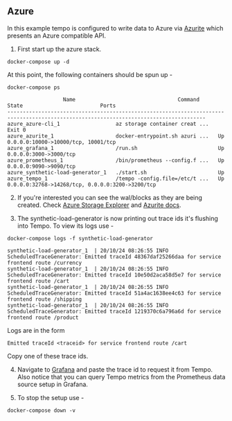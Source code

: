 ## Azure
In this example tempo is configured to write data to Azure via [Azurite](https://github.com/Azure/Azurite) which presents an Azure compatible API.

1. First start up the azure stack.

```console
docker-compose up -d
```

At this point, the following containers should be spun up -

```console
docker-compose ps
```
```
                  Name                                 Command               State                         Ports
--------------------------------------------------------------------------------------------------------------------------------------
azure_azure-cli_1                  az storage container creat ...   Exit 0
azure_azurite_1                    docker-entrypoint.sh azuri ...   Up       0.0.0.0:10000->10000/tcp, 10001/tcp
azure_grafana_1                    /run.sh                          Up       0.0.0.0:3000->3000/tcp
azure_prometheus_1                 /bin/prometheus --config.f ...   Up       0.0.0.0:9090->9090/tcp
azure_synthetic-load-generator_1   ./start.sh                       Up
azure_tempo_1                      /tempo -config.file=/etc/t ...   Up       0.0.0.0:32768->14268/tcp, 0.0.0.0:3200->3200/tcp
```

2. If you're interested you can see the wal/blocks as they are being created.  Check [Azure Storage Explorer](https://azure.microsoft.com/en-us/features/storage-explorer/) and [Azurite docs](https://docs.microsoft.com/en-us/azure/storage/common/storage-use-azurite).

3. The synthetic-load-generator is now printing out trace ids it's flushing into Tempo.  To view its logs use -

```console
docker-compose logs -f synthetic-load-generator
```
```
synthetic-load-generator_1  | 20/10/24 08:26:55 INFO ScheduledTraceGenerator: Emitted traceId 48367daf25266daa for service frontend route /currency
synthetic-load-generator_1  | 20/10/24 08:26:55 INFO ScheduledTraceGenerator: Emitted traceId 10e50d2aca58d5e7 for service frontend route /cart
synthetic-load-generator_1  | 20/10/24 08:26:55 INFO ScheduledTraceGenerator: Emitted traceId 51a4ac1638ee4c63 for service frontend route /shipping
synthetic-load-generator_1  | 20/10/24 08:26:55 INFO ScheduledTraceGenerator: Emitted traceId 1219370c6a796a6d for service frontend route /product
```

Logs are in the form

```
Emitted traceId <traceid> for service frontend route /cart
```

Copy one of these trace ids.

4. Navigate to [Grafana](http://localhost:3000/explore) and paste the trace id to request it from Tempo.
Also notice that you can query Tempo metrics from the Prometheus data source setup in Grafana.

5. To stop the setup use -

```console
docker-compose down -v
```
